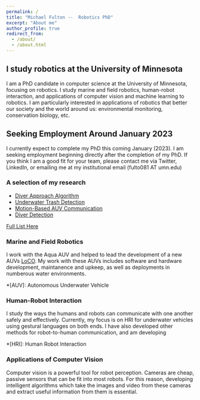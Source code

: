 ```yaml
---
permalink: /
title: "Michael Fulton --  Robotics PhD"
excerpt: "About me"
author_profile: true
redirect_from: 
  - /about/
  - /about.html
---
```

## I study robotics at the University of Minnesota
I am a PhD candidate in computer science at the University of Minnesota, focusing on robotics. I study marine and field robotics, human-robot interaction, and applications of computer vision and machine learning to robotics. I am particularly interested in applications of robotics that better our society and the world around us: environmental monitoring, conservation biology, etc.

## Seeking Employment Around January 2023
I currently expect to complete my PhD this coming January (2023). I am seeking employment beginning directly after the completion of my PhD. If you think I am a good fit for your team, please contact me via Twitter, LinkedIn, or emailing me at my institutional email (fulto081 AT umn.edu)

### A selection of my research
* [Diver Approach Algorithm](https://michaelscottfulton.com/portfolio/adroc)
* [Underwater Trash Detection](https://michaelscottfulton.com/portfolio/trash-detection)
* [Motion-Based AUV Communication](https://michaelscottfulton.com/portfolio/rcvm)
* [Diver Detection](https://michaelscottfulton.com/portfolio/diver-detection)

[Full List Here](https://michaelscottfulton.com/portfolio/)

### Marine and Field Robotics
I work with the Aqua AUV and helped to lead the development of a new AUVs [LoCO](https://loco-auv.github.io/). My work with these AUVs includes software and hardware development, maintanence and upkeep, as well as deployments in numberous water environments. 

*[AUV]: Autonomous Underwater Vehicle

### Human-Robot Interaction
I study the ways the humans and robots can communicate with one another safely and effectively. Currently, my focus is on HRI for underwater vehicles using gestural languages on both ends. I have also developed other methods for robot-to-human communication, and am developing 

*[HRI]: Human Robot Interaction

### Applications of Computer Vision
Computer vision is a powerful tool for robot perception.  Cameras are cheap, passive sensors that can be fit into most robots.  For this reason, developing intelligent algorithms which take the images and video from these cameras and extract useful information from them is essential.

